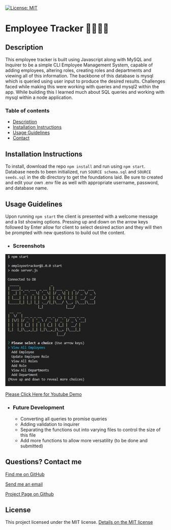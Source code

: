 [![License: MIT](https://img.shields.io/badge/License-MIT-yellow.svg)](https://opensource.org/licenses/MIT)
# Employee Tracker 👨‍💼👩‍💼


## Description
This employee tracker is built using Javascript along with MySQL and Inquirer to be a simple CLI Employee Management System, capable of adding employees, altering roles, creating roles and departments and viewing all of this information. The backbone of this database is mysql which is queried using user input to produce the desired results. Challenges faced while making this were working with queries and mysql2 within the app. While building this I learned much about SQL queries and working with mysql within a node application.

### Table of contents
- [Description](#description)
- [Installation Instructions](#installation-instructions)
- [Usage Guidelines](#usage-guidelines)
- [Contact](#contact)

## Installation Instructions
To install, download the repo ```npm install``` and run using ```npm start```. Database needs to been initialized, run ``` SOURCE schema.sql ``` and ``` SOURCE seeds.sql ``` in the db directory to get the foundations laid. Be sure to created and edit your own .env file as well with appropriate username, password, and database name. 

## Usage Guidelines
Upon running ```npm start``` the client is presented with a welcome message and a list showing options. Pressing up and down on the arrow keys followed by Enter allow for client to select desired action and they will then be prompted with new questions to build out the content. 

* ### Screenshots

![Startup Screen](./assets/img/startup.jpg)

[Please Click Here for Youtube Demo](https://www.youtube.com/watch?v=bb9NI5Mexn8)

* ### Future Development
    * Converting all queries to promise queries
    * Adding validation to inquirer 
    * Separating the functions out into varying files to control the size of this file
    * Add more functions to allow more versatility (to be done and submitted)

## Questions? Contact me

[Find me on GitHub](https://github.com/hburnton)

[Send me an email](mailto:hburnton@gmail.com)

[Project Page on Github](https://github.com/HBurnton/EmployeeTracker)

## License
This project licensed under the MIT license.
[Details on the MIT license](https://choosealicense.com/licenses/mit/)
